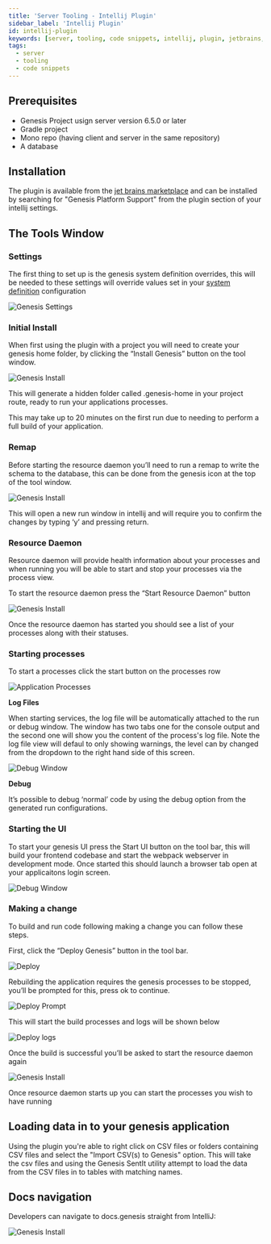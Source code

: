 ```yaml
---
title: 'Server Tooling - Intellij Plugin'
sidebar_label: 'Intellij Plugin'
id: intellij-plugin
keywords: [server, tooling, code snippets, intellij, plugin, jetbrains, local]
tags:
  - server
  - tooling
  - code snippets
---
```


## Prerequisites

 - Genesis Project usign server version 6.5.0 or later
 - Gradle project
 - Mono repo (having client and server in the same repository)
 - A database

## Installation

The plugin is available from the [jet brains marketplace](https://plugins.jetbrains.com/plugin/21131-genesis-platform-support) and can be installed by searching for "Genesis Platform Support" from the plugin section of your intellij settings.

## The Tools Window

### Settings

The first thing to set up is the genesis system definition overrides, this will be needed to these settings will override values set in your [system definition](/server/configuring-runtime/system-definitions/) configuration

![Genesis Settings](/img/intellij-settings.png)

### Initial Install

When first using the plugin with a project you will need to create your genesis home folder, by clicking the “Install Genesis” button on the tool window.

![Genesis Install](/img/intellij-install.png)

This will generate a hidden folder called .genesis-home in your project route, ready to run your applications processes.

This may take up to 20 minutes on the first run due to needing to perform a full build of your application.

### Remap

Before starting the resource daemon you’ll need to run a remap to write the schema to the database, this can be done from the genesis icon at the top of the tool window.

![Genesis Install](/img/intellij-remap.png)

This will open a new run window in intellij and will require you to confirm the changes by typing ‘y’ and pressing return. 

### Resource Daemon

Resource daemon will provide health information about your processes and when running you will be able to start and stop your processes via the process view. 

To start the resource daemon press the “Start Resource Daemon” button 

![Genesis Install](/img/intellij-daemon.png)

Once the resource daemon has started you should see a list of your processes along with their statuses.

### Starting processes

To start a processes click the start button on the processes row

![Application Processes](/img/intellij-processes.png)

**Log Files**

When starting services, the log file will be automatically attached to the run or debug window.
The window has two tabs one for the console output and the second one will show you the content of the process's log file.
Note the log file view will defaul to only showing warnings, the level can by changed from the dropdown to the right hand side of this screen. 

![Debug Window](/img/intellij-debug.png)

**Debug**

It’s possible to debug ‘normal’ code by using the debug option from the generated run configurations.

### Starting the UI

To start your genesis UI press the Start UI button on the tool bar, this will build your frontend codebase and start the webpack webserver in development mode. 
Once started this should launch a browser tab open at your applicaitons login screen.

![Debug Window](/img/intellij-ui.png)

### Making a change

To build and run code following making a change you can follow these steps.

First, click the “Deploy Genesis” button in the tool bar.

![Deploy](/img/intellij-deploy1.png)

Rebuilding the application requires the genesis processes to be stopped, you’ll be prompted for this, press ok to continue. 

![Deploy Prompt](/img/intellij-deploy2.png)

This will start the build processes and logs will be shown below

![Deploy logs](/img/intellij-deploy3.png)

Once the build is successful you’ll be asked to start the resource daemon again

![Genesis Install](/img/intellij-daemon.png)

Once resource daemon starts up you can start the processes you wish to have running

## Loading data in to your genesis application

Using the plugin you're able to right click on CSV files or folders containing CSV files and select the "Import CSV(s) to Genesis" option.
This will take the csv files and using the Genesis SentIt utility attempt to load the data from the CSV files in to tables with matching names.

## Docs navigation

Developers can navigate to docs.genesis straight from IntelliJ:

![Genesis Install](/img/intellij-docs.png)

